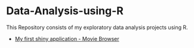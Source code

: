 # Data-Analysis-using-R

This Repository consists of my exploratory data analysis projects using R. 

* [My first shiny application - Movie Browser](https://konchada.shinyapps.io/movies_app/)
